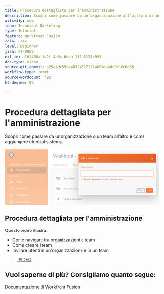 ```yaml
---
title: Procedura dettagliata per l'amministrazione
description: Scopri come passare da un’organizzazione all’altra o da un team e come aggiungere utenti al sistema in [!DNL Adobe Workfront Fusion].
activity: use
team: Technical Marketing
type: Tutorial
feature: Workfront Fusion
role: User
level: Beginner
jira: KT-9069
exl-id: a16f408a-1a2f-4e5a-bbea-1f1b8124c091
doc-type: video
source-git-commit: a25a49e59ca483246271214886ea4dc9c10e8d66
workflow-type: tm+mt
source-wordcount: '92'
ht-degree: 0%

---
```


# Procedura dettagliata per l&#39;amministrazione

Scopri come passare da un’organizzazione o un team all’altro e come aggiungere utenti al sistema.

![Immagine di uno scenario con gestione degli errori](assets/workfront-fusion-administration-1.png)

## Procedura dettagliata per l&#39;amministrazione

Questo video illustra:

* Come navigare tra organizzazioni e team
* Come creare i team
* Invitare utenti in un&#39;organizzazione e in un team

>[!VIDEO](https://video.tv.adobe.com/v/335310/?quality=12&learn=on)

## Vuoi saperne di più? Consigliamo quanto segue:

[Documentazione di Workfront Fusion](https://experienceleague.adobe.com/docs/workfront/using/adobe-workfront-fusion/workfront-fusion-2.html?lang=en)
